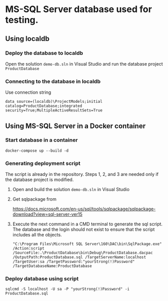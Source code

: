 # MS-SQL Server database used for testing.

## Using localdb
### Deploy the database to localdb
Open the solution `demo-db.sln` in Visual Studio and run the database project `ProductDatabase`

### Connecting to the database in localdb
Use connection string

`data source=(localdb)\ProjectModels;initial catalog=ProductDatabase;integrated security=True;MultipleActiveResultSets=True`

## Using MS-SQL Server in a Docker container

### Start database in a container
`docker-compose up --build -d`

### Generating deployment script
The script is already in the repository. Steps 1, 2, and 3 are needed only if the database project is modified.

1. Open and build the solution `demo-db.sln` in Visual Studio

2. Get sqlpackage from

    https://docs.microsoft.com/en-us/sql/tools/sqlpackage/sqlpackage-download?view=sql-server-ver15

3. Execute the next command in a CMD terminal to generate the sql script. The database and the login should not exist to ensure that the script includes all the objects.

    `"C:\Program Files\Microsoft SQL Server\160\DAC\bin\SqlPackage.exe" /Action:script /SourceFile:.\ProductDatabase\bin\Debug\ProductDatabase.dacpac /OutputPath:ProductDatabase.sql /TargetServerName:localhost /TargetUser:sa /TargetPassword:"yourStrong(!)Password" /TargetDatabaseName:ProductDatabase`

### Deploy database using script
 
`sqlcmd -S localhost -U sa -P "yourStrong(!)Password" -i ProductDatabase.sql`

